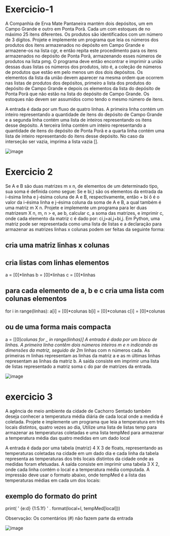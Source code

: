# Exercicio-1

A Companhia de Erva Mate Pantaneira mantém dois depósitos, um em Campo Grande e outro em Ponta Porã. Cada um com estoques de no máximo 25 itens diferentes.
Os produtos são identificados com um número de 3 dígitos. Projete e implemente um programa que leia os números dos produtos dos itens armazenados no depósito
em Campo Grande e armazene-os na lista cgr, e então repita este procedimento para os itens armazenados no depósito de Ponta Porã, armazenando esses números de
produtos na lista pmg. O programa deve então encontrar e imprimir a união dessas duas listas os números dos produtos, isto é, a coleção de números de produtos
que estão em pelo menos um dos dois depósitos. Os elementos da lista da união devem aparecer na mesma ordem que ocorrem nas listas de produtos dos depósitos,
primeiro a lista dos produtos do depósito de Campo Grande e depois os elementos da lista do depósito de Ponta Porã que não estão na lista do depósito de 
Campo Grande. Os estoques não devem ser assumidos como tendo o mesmo número de itens.

A entrada é dada por um fluxo de quatro linhas. A primeira linha contém um inteiro representando a quantidade de itens do depósito de Campo Grande e a segunda
linha contém uma lista de inteiros representando os itens desse depósito. A terceira linha contém um inteiro representando a quantidade de itens do depósito de
Ponta Porã e a quarta linha contém uma lista de inteiro representando do itens desse depósito. No caso da interseção ser vazia, imprima a lista vazia [].

![image](https://github.com/EngSoft-UFMS/algoritmos_e_programacao_1/assets/127705012/71076841-17df-4e8a-bb71-02de852f14e7)




# Exercicio 2
 Se A e B são duas matrizes m x n, de elementos de um determinado tipo, sua soma é definida como segue:
Se e bi,) são os elementos da entrada da i-ésima linha e j-ésima coluna de A e B, respectivamente, então + bi õ é o valor da i-ésima linha e j-ésima coluna da 
soma de A e B, a qual também é uma matriz m X n.
Projete e implemente um programa para ler duas matrizesm X n, m, n > e, ae b, calcular c, a soma das matrizes, e imprimir c, onde cada elemento da matriz c
é dado por: ci,j=ai,j+bi,j.
Em Python, uma matriz pode ser representada como uma lista de listas e a declaração para armazenar as matrizes linhas x colunas podem ser feitas da seguinte forma:

## cria uma matriz linhas x colunas
## cria listas com linhas elementos
a = [0]*linhas
b = [0]*linhas
c = [0]*linhas
## para cada elemento de a, b e c cria uma lista com colunas elementos
for i in range(linhas):
   a[i] = [0]*colunas
   b[i] = [0]*colunas
   c[i] = [0]*colunas

## ou de uma forma mais compacta
a = [[0]*colunas for _ in range(linhas)]
A entrada é dada por um bloco de linhas. A primeira linha contêm dois números inteiros m e n indicando as dimensões da matriz, seguido de 2*m linhas com n 
números cada. As primeiras m linhas representam as linhas da matriz a e as m últimas linhas representam as linhas da matriz b. A saída consiste em imprimir 
uma lista de listas representado a matriz soma c do par de matrizes da entrada.

![image](https://github.com/EngSoft-UFMS/algoritmos_e_programacao_1/assets/127705012/af902550-0bbc-416a-acfa-e74eddb1c919)


# exercicio 3

A agência de meio ambiente da cidade de Cachorro Sentado também deseja conhecer a temperatura média diária de cada local onde a medida é coletada.
Projete e implemente um programa que leia a temperatura em três locais distintos, quatro vezes ao dia, Utilize uma lista de listas temp para armazenar
as temperaturas coletadas e uma lista tempMed para armazenar a temperatura média das quatro medidas em um dado local

A entrada é dada por uma tabela (matriz) 4 X 3 de floats, representando as temperaturas coletadas na cidade em um dado dia e cada linha da tabela
representa as temperaturas dos três locais distintos da cidade onde as medidas foram efetuadas. A saída consiste em imprimir uma tabela 3 X 2,
onde cada linha contém o local e a temperatura média computada. A impressão deve usar o formato abaixo, onde tempMed é a lista das temperaturas 
médias em cada um dos locais:

## exemplo do formato do print
print( ' {e:d} {1:5.1f} ' . format(local+l, tempMed[local]))

Observação: Os comentários (#) não fazem parte da entrada


![image](https://github.com/EngSoft-UFMS/algoritmos_e_programacao_1/assets/127705012/5f818bd8-03bb-4e0e-82d7-6afa28f67274)







